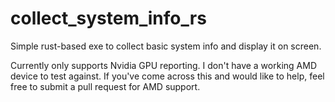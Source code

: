 # collect_system_info_rs
Simple rust-based exe to collect basic system info and display it on screen. 

Currently only supports Nvidia GPU reporting. I don't have a working AMD device to test against.
If you've come across this and would like to help, feel free to submit a pull request for AMD support.
